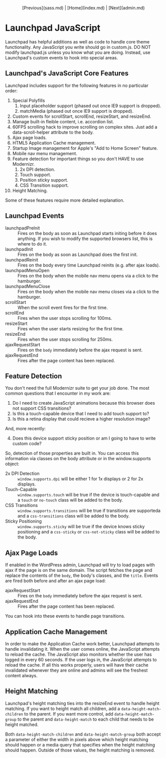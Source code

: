 <center>[Previous](sass.md) | [Home](index.md) | [Next](admin.md)</center>

Launchpad JavaScript
====================

Launchpad has helpful additions as well as code to handle core theme functionality.  Any JavaScript you write should go in custom.js.  DO NOT modify launchpad.js unless you know what you are doing.  Instead, use Launchpad's custom events to hook into special areas.

## Launchpad's JavaScript Core Features

Launchpad includes support for the following features in no particular order:

1. Special Polyfills
   1. Input placeholder support (phased out once IE9 support is dropped).
   2. matchMedia  (phased out once IE9 support is dropped).
2. Custom events for scrollStart, scrollEnd, resizeStart, and resizeEnd.
3. Manage built-in fleible content, i.e. accordion list.
4. 60FPS scrolling hack to improve scrolling on complex sites.  Just add a data-scroll-helper attribute to the body.
5. Ajax page loads.
6. HTML5 Application Cache management.
7. Startup Image management for Apple's "Add to Home Screen" feature.
8. Mobile nav menu management.
9. Feature detection for important things so you don't HAVE to use Modernizr.
   1. 2x DPI detection.
   2. Touch support.
   3. Position sticky support.
   4. CSS Transition support.
10. Height Matching.

Some of these features require more detailed explanation.

## Launchpad Events

<dl>
	<dt>launchpadPreInit</dt>
	<dd>Fires on the body as soon as Launchpad starts initing before it does anything.  If you wish to modify the supported browsers list, this is where to do it.</dd>
	<dt>launchpadInit</dt>
	<dd>Fires on the body as soon as Launchpad does the first init.</dd>
	<dt>launchpadReinit</dt>
	<dd>Fires on the body every time Launchpad reinits (e.g. after ajax loads).</dd>
	<dt>launchpadMenuOpen</dt>
	<dd>Fires on the body when the mobile nav menu opens via a click to the hamburger.</dd>
	<dt>launchpadMenuClose</dt>
	<dd>Fires on the body when the mobile nav menu closes via a click to the hamburger.</dd>
	<dt>scrollStart</dt>
	<dd>When the scroll event fires for the first time.</dd>
	<dt>scrollEnd</dt>
	<dd>Fires when the user stops scrolling for 100ms.</dd>
	<dt>resizeStart</dt>
	<dd>Fires when the user starts resizing for the first time.</dd>
	<dt>resizeEnd</dt>
	<dd>Fires when the user stops scrolling for 250ms.</dd>
	<dt>ajaxRequestStart</dt>
	<dd>Fires on the <code>body</code> immediately before the ajax request is sent.</dd>
	<dt>ajaxRequestEnd</dt>
	<dd>Fires after the page content has been replaced.</dd>
</dl>

## Feature Detection

You don't need the full Modernizr suite to get your job done.  The most common questions that I encounter in my work are:

1. Do I need to create JavaScript animations because this browser does not support CSS transitions?
2. Is this a touch-capable device that I need to add touch support to?
3. Is this a retina display that could recieve a higher resolution image?

And, more recently:

4. Does this device support sticky position or am I going to have to write custom code?

So, detection of those properties are built in.  You can access this information via classes on the body attribute or in the window.supports object:

<dl>
	<dt>2x DPI Detection</dt>
	<dd><code>window.supports.dpi</code> will be either 1 for 1x displays or 2 for 2x displays.</dd>
	<dt>Touch-Capable</dt>
	<dd><code>window.supports.touch</code> will be true if the device is touch-capable and a <code>touch</code> or <code>no-touch</code> class will be added to the body.</dd>
	<dt>CSS Transitions</dt>
	<dd><code>window.supports.transitions</code> will be true if transitions are supporteda and a <code>css-transitions</code> class will be added to the body.</dd>
	<dt>Sticky Positioning</dt>
	<dd><code>window.supports.sticky</code> will be true if the device knows sticky positioning and a <code>css-sticky</code> or <code>css-not-sticky</code> class will be added to the body.</dd>
</dl>

## Ajax Page Loads

If enabled in the WordPress admin, Launchpad will try to load pages with ajax if the page is on the same domain.  The script fetches the page and replace the contents of the <code>body</code>, the body's classes, and the <code>title</code>.  Events are fired both before and after an ajax page load:

<dl>
	<dt>ajaxRequestStart</dt>
	<dd>Fires on the <code>body</code> immediately before the ajax request is sent.</dd>
	<dt>ajaxRequestEnd</dt>
	<dd>Fires after the page content has been replaced.</dd>
</dl>

You can hook into these events to handle page transitions.

## Application Cache Management

In order to make the Application Cache work better, Launchpad attempts to handle invalidating it.  When the user comes online, the JavaScript attempts to reload the cache.  The JavaScript also monitors whether the user has logged in every 60 seconds.  If the user logs in, the JavaScript attempts to reload the cache.  If all this works properly, users will have their cache invalidated whenever they are online and admins will see the freshest content always.

## Height Matching

Launchpad's height matching ties into the resizeEnd event to handle height matching.  If you want to height match all children, add a <code>data-height-match-children</code> to the parent.  If you want more control, add <code>data-height-match-group</code> to the parent and <code>data-height-match</code> to each child that needs to be height matched.

Both <code>data-height-match-children</code> and <code>data-height-match-group</code> both accept a parameter of either the width in pixels above which height matching should happen or a media query that specifies when the height matching should happen.  Outside of those values, the height matching is removed.